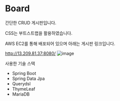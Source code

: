 # Board

간단한 CRUD 게시판입니다.

CSS는 부트스트랩을 활용하였습니다.

AWS EC2를 통해 배포되어 있으며 아래는 게시판 링크입니다.

http://13.209.81.37:8080/
![image](https://user-images.githubusercontent.com/58044435/148679102-db50bc7c-5a1b-4820-9b2d-d39f15c4b324.png)


사용한 기술 스택
* Spring Boot
* Spring Data Jpa
* Querydsl
* ThymeLeaf
* MariaDB
